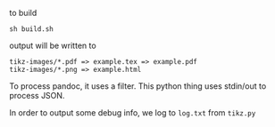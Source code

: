 to build

	sh build.sh

output will be written to

	tikz-images/*.pdf => example.tex => example.pdf
	tikz-images/*.png => example.html

To process pandoc, it uses a filter. This python thing uses stdin/out to process JSON.

In order to output some debug info, we log to `log.txt` from `tikz.py`

